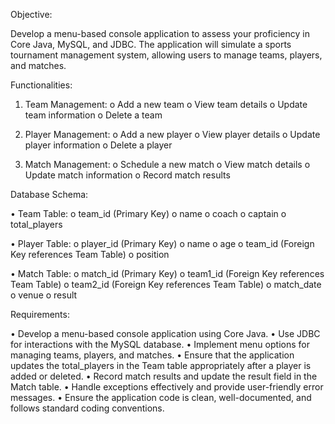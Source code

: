Objective: 

Develop a menu-based console application to assess your proficiency in Core Java, MySQL, and JDBC. The application will simulate a sports tournament management system, allowing users to manage teams, players, and matches.


Functionalities:

1.	Team Management:
  o	Add a new team
  o	View team details
  o	Update team information
  o	Delete a team

2.	Player Management:
  o	Add a new player
  o	View player details
  o	Update player information
  o	Delete a player

3.	Match Management:
  o	Schedule a new match
  o	View match details
  o	Update match information
  o	Record match results


Database Schema:

•	Team Table:
  o	team_id (Primary Key)
  o	name
  o	coach
  o	captain
  o	total_players

•	Player Table:
  o	player_id (Primary Key)
  o	name
  o	age
  o	team_id (Foreign Key references Team Table)
  o	position

•	Match Table:
  o	match_id (Primary Key)
  o	team1_id (Foreign Key references Team Table)
  o	team2_id (Foreign Key references Team Table)
  o	match_date
  o	venue
  o	result


Requirements:

  •	Develop a menu-based console application using Core Java.
  •	Use JDBC for interactions with the MySQL database.
  •	Implement menu options for managing teams, players, and matches.
  •	Ensure that the application updates the total_players in the Team table appropriately after a player is added or deleted.
  •	Record match results and update the result field in the Match table.
  •	Handle exceptions effectively and provide user-friendly error messages.
  •	Ensure the application code is clean, well-documented, and follows standard coding conventions.
